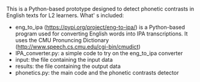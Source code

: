 This is a Python-based prototype designed to detect phonetic contrasts in English texts for L2 learners.
What' s included:
- eng_to_ipa (https://pypi.org/project/eng-to-ipa/) is a Python-based program used for converting English words into IPA transcriptions. It uses the CMU Pronuncing Dictionary (http://www.speech.cs.cmu.edu/cgi-bin/cmudict)
- IPA_converter.py: a simple code to try on the eng_to_ipa converter
- input: the file containing the input data
- results: the file containing the output data
- phonetics.py: the main code and the phonetic contrasts detector
